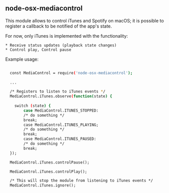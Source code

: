 ## node-osx-mediacontrol

This module allows to control iTunes and Spotify on macOS; it is possible to register a callback to be notified of the app's state.

For now, only iTunes is implemented with the functionality: 

    * Receive status updates (playback state changes)
    * Control play, Control pause

Example usage:

```sh

  const MediaControl = require('node-osx-mediacontrol');
   
  ...

  /* Registers to listen to iTunes events */
  MediaControl.iTunes.observe(function(state) {
    
	switch (state) {
	    case MediaControl.ITUNES_STOPPED:
		/* do something */
		break;
	    case MediaControl.ITUNES_PLAYING;
		/* do something */
		break;
	    case MediaControl.ITUNES_PAUSED:
		/* do something */
		break;
  });

  MediaControl.iTunes.controlPause();

  MediaControl.iTunes.controlPlay();

  /* This will stop the module from listening to iTunes events */
  MediaControl.iTunes.ignore();

```
